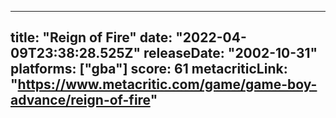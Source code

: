 
---
title: "Reign of Fire"
date: "2022-04-09T23:38:28.525Z"
releaseDate: "2002-10-31"
platforms: ["gba"]
score: 61
metacriticLink: "https://www.metacritic.com/game/game-boy-advance/reign-of-fire"
---
